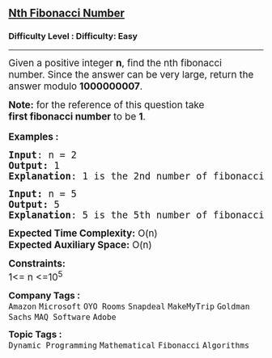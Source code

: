 <h2><a href="https://www.geeksforgeeks.org/problems/nth-fibonacci-number1335/1?itm_source=geeksforgeeks&itm_medium=article&itm_campaign=bottom_sticky_on_article">Nth Fibonacci Number</a></h2><h3>Difficulty Level : Difficulty: Easy</h3><hr><div class="problems_problem_content__Xm_eO"><p><span style="font-size: 14pt;">Given a positive integer <strong>n</strong>, find the nth fibonacci number.&nbsp;Since the answer can be very large, return&nbsp;the answer modulo <strong>1000000007</strong>.</span></p>
<p><span style="font-size: 14pt;"><strong>Note:</strong> for the reference of this question take <strong>first&nbsp;fibonacci number</strong> to be <strong>1</strong>.</span><br><br><span style="font-size: 14pt;"><strong>Examples :</strong></span></p>
<pre><span style="font-size: 14pt;"><strong>Input</strong>: n = 2
<strong>Output:</strong> 1&nbsp;
<strong>Explanation</strong>: 1 is the 2nd number of fibonacci series.
</span></pre>
<pre><span style="font-size: 14pt;"><strong>Input: </strong>n = 5
<strong>Output: </strong>5
<strong>Explanation</strong>: 5 is the 5th number of fibonacci series.
</span></pre>
<p><span style="font-size: 14pt;"><strong>Expected Time Complexity:</strong> O(n)<br><strong>Expected Auxiliary Space:</strong> O(n)<br></span></p>
<p><span style="font-size: 14pt;"><strong>Constraints:</strong><br>1&lt;= n &lt;=10<sup>5</sup></span></p></div><p><span style=font-size:18px><strong>Company Tags : </strong><br><code>Amazon</code>&nbsp;<code>Microsoft</code>&nbsp;<code>OYO Rooms</code>&nbsp;<code>Snapdeal</code>&nbsp;<code>MakeMyTrip</code>&nbsp;<code>Goldman Sachs</code>&nbsp;<code>MAQ Software</code>&nbsp;<code>Adobe</code>&nbsp;<br><p><span style=font-size:18px><strong>Topic Tags : </strong><br><code>Dynamic Programming</code>&nbsp;<code>Mathematical</code>&nbsp;<code>Fibonacci</code>&nbsp;<code>Algorithms</code>&nbsp;